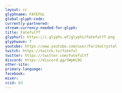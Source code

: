 ```yaml
---
layout: cc
glyphname: FATEFUL
global-glyph-code: 
currently-partnered: 
stream-currency-needed-for-glyph: 
title: FatefulYT
glyphurl: https://i.glyphs.wf/glyphs/FatefulYT.png
glyphwave: 7
youtube: https://www.youtube.com/user/FarikoCrystal
twitch: https://twitch.tv/fateful
twitter: https://twitter.com/FatefulYT
discord: https://discord.gg/SWpKC8G
other-site: 
primary-language: 
facebook: 
mixer: 
ccid: 63
---
```



